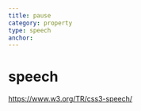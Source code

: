 ```yaml
---
title: pause
category: property
type: speech
anchor:
---
```


# speech

<https://www.w3.org/TR/css3-speech/>
